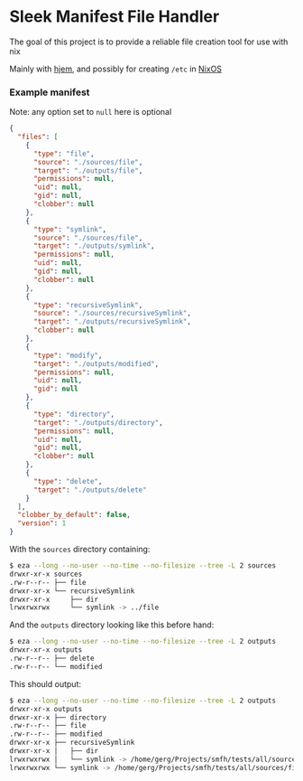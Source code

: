 # Sleek Manifest File Handler

The goal of this project is to provide a reliable file creation tool for use with nix

Mainly with [hjem](https://github.com/feel-co/hjem), and possibly for creating `/etc` in [NixOS](https://github.com/NixOS/nixpkgs)

### Example manifest

Note: any option set to `null` here is optional

```json
{
  "files": [
    {
      "type": "file",
      "source": "./sources/file",
      "target": "./outputs/file",
      "permissions": null,
      "uid": null,
      "gid": null,
      "clobber": null
    },
    {
      "type": "symlink",
      "source": "./sources/file",
      "target": "./outputs/symlink",
      "permissions": null,
      "uid": null,
      "gid": null,
      "clobber": null
    },
    {
      "type": "recursiveSymlink",
      "source": "./sources/recursiveSymlink",
      "target": "./outputs/recursiveSymlink",
      "clobber": null
    },
    {
      "type": "modify",
      "target": "./outputs/modified",
      "permissions": null,
      "uid": null,
      "gid": null
    },
    {
      "type": "directory",
      "target": "./outputs/directory",
      "permissions": null,
      "uid": null,
      "gid": null,
      "clobber": null
    },
    {
      "type": "delete",
      "target": "./outputs/delete"
    }
  ],
  "clobber_by_default": false,
  "version": 1
}

```

With the `sources` directory containing:
```bash
$ eza --long --no-user --no-time --no-filesize --tree -L 2 sources
drwxr-xr-x sources
.rw-r--r-- ├── file
drwxr-xr-x └── recursiveSymlink
drwxr-xr-x     ├── dir
lrwxrwxrwx     └── symlink -> ../file

```

And the `outputs` directory looking like this before hand:
```bash
$ eza --long --no-user --no-time --no-filesize --tree -L 2 outputs
drwxr-xr-x outputs
.rw-r--r-- ├── delete
.rw-r--r-- └── modified
```

This should output:
```bash
$ eza --long --no-user --no-time --no-filesize --tree -L 2 outputs
drwxr-xr-x outputs
drwxr-xr-x ├── directory
.rw-r--r-- ├── file
.rw-r--r-- ├── modified
drwxr-xr-x ├── recursiveSymlink
drwxr-xr-x │   ├── dir
lrwxrwxrwx │   └── symlink -> /home/gerg/Projects/smfh/tests/all/sources/file
lrwxrwxrwx └── symlink -> /home/gerg/Projects/smfh/tests/all/sources/file
```
